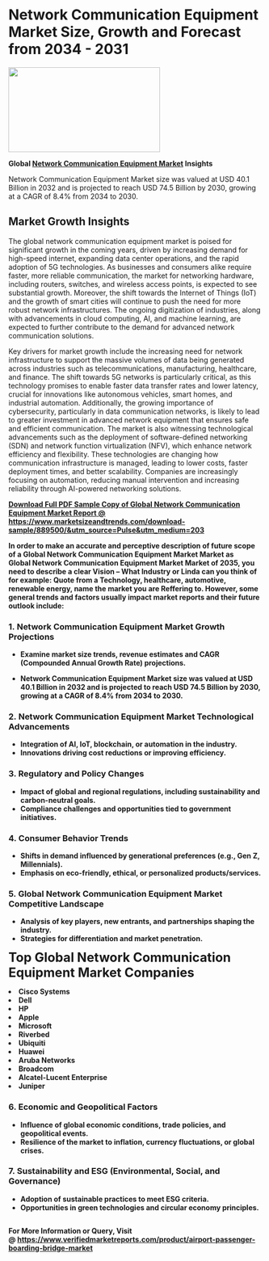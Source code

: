 <H1>Network Communication Equipment Market Size, Growth and Forecast from 2034 - 2031</H1><img class="aligncenter size-medium wp-image-584254" src="https://thirdeyenews.in/wp-content/uploads/2034/09/Global-Market-Research-300x168.jpeg" alt="" width="300" height="168" /><p><strong>Global&nbsp;<a href="https://www.marketsizeandtrends.com/download-sample/889500/&amp;utm_source=Pulse&amp;utm_medium=203">Network Communication Equipment Market</a> Insights</strong></p><p>Network Communication Equipment Market size was valued at USD 40.1 Billion in 2032 and is projected to reach USD 74.5 Billion by 2030, growing at a CAGR of 8.4% from 2034 to 2030.</p><p><h2>Market Growth Insights</h2> <p>The global network communication equipment market is poised for significant growth in the coming years, driven by increasing demand for high-speed internet, expanding data center operations, and the rapid adoption of 5G technologies. As businesses and consumers alike require faster, more reliable communication, the market for networking hardware, including routers, switches, and wireless access points, is expected to see substantial growth. Moreover, the shift towards the Internet of Things (IoT) and the growth of smart cities will continue to push the need for more robust network infrastructures. The ongoing digitization of industries, along with advancements in cloud computing, AI, and machine learning, are expected to further contribute to the demand for advanced network communication solutions.</p> <p><strong><a href="#"></a></strong></p> <p>Key drivers for market growth include the increasing need for network infrastructure to support the massive volumes of data being generated across industries such as telecommunications, manufacturing, healthcare, and finance. The shift towards 5G networks is particularly critical, as this technology promises to enable faster data transfer rates and lower latency, crucial for innovations like autonomous vehicles, smart homes, and industrial automation. Additionally, the growing importance of cybersecurity, particularly in data communication networks, is likely to lead to greater investment in advanced network equipment that ensures safe and efficient communication. The market is also witnessing technological advancements such as the deployment of software-defined networking (SDN) and network function virtualization (NFV), which enhance network efficiency and flexibility. These technologies are changing how communication infrastructure is managed, leading to lower costs, faster deployment times, and better scalability. Companies are increasingly focusing on automation, reducing manual intervention and increasing reliability through AI-powered networking solutions.</p> <p><strong><a href="#"></p><p><span class=""><strong>Download Full PDF Sample Copy of Global Network Communication Equipment Market Report</strong> @ <a href="https://www.marketsizeandtrends.com/download-sample/889500/&amp;utm_source=Pulse&amp;utm_medium=203" target="_blank">https://www.marketsizeandtrends.com/download-sample/889500/&amp;utm_source=Pulse&amp;utm_medium=203</a></span></p><p>In order to make an accurate and perceptive description of future scope of a Global&nbsp;Network Communication Equipment Market Market as Global&nbsp;Network Communication Equipment Market Market of 2035, you need to describe a clear Vision &ndash; What Industry or Linda can you think of for example: Quote from a Technology, healthcare, automotive, renewable energy, name the market you are Reffering to. However, some general trends and factors usually impact market reports and their future outlook include:</p><h3>1.&nbsp;<strong>Network Communication Equipment Market Growth Projections</strong></h3><ul><li>Examine market size trends, revenue estimates and CAGR (Compounded Annual Growth Rate) projections.</li><li><p>Network Communication Equipment Market size was valued at USD 40.1 Billion in 2032 and is projected to reach USD 74.5 Billion by 2030, growing at a CAGR of 8.4% from 2034 to 2030.</p></li></ul><h3>2.&nbsp;<strong>Network Communication Equipment Market Technological Advancements</strong></h3><ul><li>Integration of AI, IoT, blockchain, or automation in the industry.</li><li>Innovations driving cost reductions or improving efficiency.</li></ul><h3>3.&nbsp;<strong>Regulatory and Policy Changes</strong></h3><ul><li>Impact of global and regional regulations, including sustainability and carbon-neutral goals.</li><li>Compliance challenges and opportunities tied to government initiatives.</li></ul><h3>4.&nbsp;<strong>Consumer Behavior Trends</strong></h3><ul><li>Shifts in demand influenced by generational preferences (e.g., Gen Z, Millennials).</li><li>Emphasis on eco-friendly, ethical, or personalized products/services.</li></ul><h3>5.&nbsp;<strong>Global Network Communication Equipment Market Competitive Landscape</strong></h3><ul><li>Analysis of key players, new entrants, and partnerships shaping the industry.</li><li>Strategies for differentiation and market penetration.</li></ul><p data-pm-slice="1 1 []"><span style="color: inherit; font-family: inherit; font-size: 25px;">Top Global Network Communication Equipment Market Companies</span></p><div class="" data-test-id=""><p><li>Cisco Systems</li><li> Dell</li><li> HP</li><li> Apple</li><li> Microsoft</li><li> Riverbed</li><li> Ubiquiti</li><li> Huawei</li><li> Aruba Networks</li><li> Broadcom</li><li> Alcatel-Lucent Enterprise</li><li> Juniper</li></p></div><h3>6.&nbsp;<strong>Economic and Geopolitical Factors</strong></h3><ul><li>Influence of global economic conditions, trade policies, and geopolitical events.</li><li>Resilience of the market to inflation, currency fluctuations, or global crises.</li></ul><h3>7.&nbsp;<strong>Sustainability and ESG (Environmental, Social, and Governance)</strong></h3><ul><li>Adoption of sustainable practices to meet ESG criteria.</li><li>Opportunities in green technologies and circular economy principles.</li></ul><h2><strong style="font-size: 14px;">For More Information or Query, Visit @&nbsp;</strong><a style="background-color: #ffffff; font-size: 14px;" href="https://www.marketsizeandtrends.com/report/network-communication-equipment-market-/" target="_blank">https://www.verifiedmarketreports.com/product/airport-passenger-boarding-bridge-market</a></h2>
